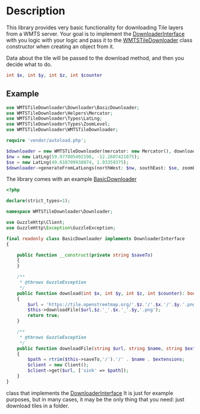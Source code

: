 # Description
This library provides very basic functionality for downloading Tile layers from a WMTS server. Your goal is to implement the [DownloaderInterface](src/Downloader/DownloaderInterface.php) with you logic
with your logic and pass it to the  [WMTSTileDownloader](src/WMTSTileDownloader.php) class constructor when creating an object from it.

Data about the tile will be passed to the download method, and then you decide what to do.
```php
int $x, int $y, int $z, int $counter
```

## Example
```php
use WMTSTileDownloader\Downloader\BasicDownloader;
use WMTSTileDownloader\Helpers\Mercator;
use WMTSTileDownloader\Types\LatLng;
use WMTSTileDownloader\Types\ZoomLevel;
use WMTSTileDownloader\WMTSTileDownloader;

require 'vendor/autoload.php';

$downloader = new WMTSTileDownloader(mercator: new Mercator(), downloader: new BasicDownloader(saveTo: '/path/to/directory/for/storing/files'));
$nw = new LatLng(59.977005492196, -12.2607421875);
$se = new LatLng(49.610709938074, 1.93359375);
$downloader->generateFromLatLongs(northWest: $nw, southEast: $se, zoomLevel: new ZoomLevel(9));
```

The library comes with an example [BasicDownloader](src/Downloader/BasicDownloader.php)
```php
<?php

declare(strict_types=1);

namespace WMTSTileDownloader\Downloader;

use GuzzleHttp\Client;
use GuzzleHttp\Exception\GuzzleException;

final readonly class BasicDownloader implements DownloaderInterface
{

    public function __construct(private string $saveTo)
    {
    }

    /**
     * @throws GuzzleException
     */
    public function download(int $x, int $y, int $z, int $counter): bool
    {
        $url = 'https://tile.openstreetmap.org/'.$z.'/'.$x.'/'.$y.'.png';
        $this->downloadFile($url,$z.'_'.$x.'_'.$y,'.png');
        return true;
    }

    /**
     * @throws GuzzleException
     */
    public function downloadFile(string $url, string $name, string $extensions): void
    {
        $path = rtrim($this->saveTo,'/').'/' . $name . $extensions;
        $client = new Client();
        $client->get($url, ['sink' => $path]);
    }
}
```
class that implements the [DownloaderInterface](src/Downloader/DownloaderInterface.php)
It is just for example purposes, but in many cases, it may be the only thing that you need: just download tiles in a folder.